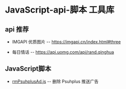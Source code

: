 # JavaScript-api-脚本 工具库
## api 推荐
- IMGAPI 优质图片 -- https://imgapi.cn/index.html#three

- 每日情话 -- https://api.uomg.com/api/rand.qinghua

## JavaScript脚本
- [rmPsuhplusAd.js](/rmPsuhplusAd.js) -- 删除 Psuhplus 推送广告

